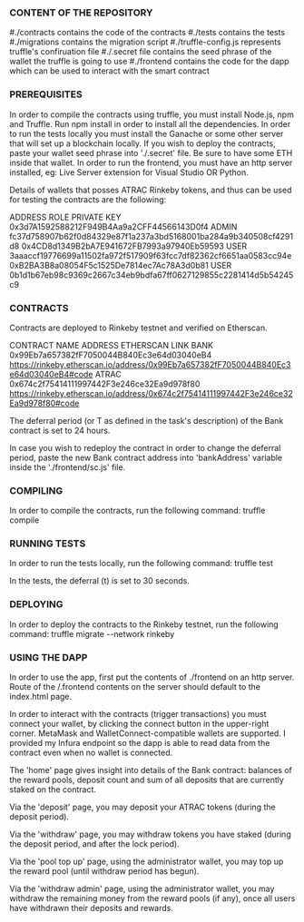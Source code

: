 ### CONTENT OF THE REPOSITORY

#./contracts contains the code of the contracts
#./tests contains the tests
#./migrations contains the migration script
#./truffle-config.js represents truffle's confiruation file
#./.secret file contains the seed phrase of the wallet the truffle is going to use
#./frontend contains the code for the dapp which can be used to interact with the smart contract

### PREREQUISITES

In order to compile the contracts using truffle, you must install Node.js, npm and Truffle.
Run npm install in order to install all the dependencies.
In order to run the tests locally you must install the Ganache or some other server that will set up a blockchain locally.
If you wish to deploy the contracts, paste your wallet seed phrase into './.secret' file. Be sure to have some ETH inside that wallet.
In order to run the frontend, you must have an http server installed, eg: Live Server extension for Visual Studio OR Python.

Details of wallets that posses ATRAC Rinkeby tokens, and thus can be used for testing the contracts are the following:

ADDRESS                                         ROLE                PRIVATE KEY                   
0x3d7A1592588212F949B4Aa9a2CFF44566143D0f4      ADMIN               fc37d758907b62f0d84329e87f1a237a3bd5168001ba284a9b340508cf4291d8
0x4CD8d1349B2bA7E941672FB7993a97940Eb59593      USER                3aaaccf19776699a11502fa972f517909f63fcc7df82362cf6651aa0583cc94e
0xB2BA3B8a08054F5c1525De7814ec7Ac78A3d0b81      USER                0b1d1b67eb98c9369c2667c34eb9bdfa67ff0627129855c2281414d5b54245c9

### CONTRACTS
Contracts are deployed to Rinkeby testnet and verified on Etherscan.

CONTRACT NAME           ADDRESS                                         ETHERSCAN LINK
BANK                    0x99Eb7a657382fF7050044B840Ec3e64d03040eB4      https://rinkeby.etherscan.io/address/0x99Eb7a657382fF7050044B840Ec3e64d03040eB4#code
ATRAC                   0x674c2f75414111997442F3e246ce32Ea9d978f80      https://rinkeby.etherscan.io/address/0x674c2f75414111997442F3e246ce32Ea9d978f80#code

The deferral period (or T as defined in the task's description) of the Bank contract is set to 24 hours. 

In case you wish to redeploy the contract in order to change the deferral period, paste the new Bank contract address into 'bankAddress' variable inside the './frontend/sc.js' file.

### COMPILING 

In order to compile the contracts, run the following command:
truffle compile

### RUNNING TESTS

In order to run the tests locally, run the following command:
truffle test

In the tests, the deferral (t) is set to 30 seconds.

### DEPLOYING

In order to deploy the contracts to the Rinkeby testnet, run the following command:
truffle migrate --network rinkeby

### USING THE DAPP 

In order to use the app, first put the contents of ./frontend on an http server.
Route of the /.frontend contents on the server should default to the index.html page.

In order to interact with the contracts (trigger transactions) you must connect your wallet, by clicking the connect button in the upper-right corner. MetaMask and WalletConnect-compatible wallets are supported. I provided my Infura endpoint so the dapp is able to read data from the contract even when no wallet is connected.

The 'home' page gives insight into details of the Bank contract: balances of the reward pools, deposit count and sum of all deposits that are currently staked on the contract.

Via the 'deposit' page, you may deposit your ATRAC tokens (during the deposit period).

Via the 'withdraw' page, you may withdraw tokens you have staked (during the deposit period, and after the lock period).

Via the 'pool top up' page, using the administrator wallet, you may top up the reward pool (until withdraw period has begun).

Via the 'withdraw admin' page, using the administrator wallet, you may withdraw the remaining money from the reward pools (if any), once all users have withdrawn their deposits and rewards.
